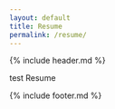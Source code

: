 ```yaml
---
layout: default
title: Resume
permalink: /resume/
---
```


{% include header.md %}

test Resume


{% include footer.md %}

